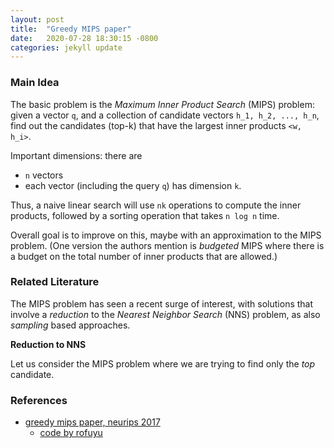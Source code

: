 ```yaml
---
layout: post
title:  "Greedy MIPS paper"
date:   2020-07-28 18:30:15 -0800
categories: jekyll update
---
```


### Main Idea
The basic problem is the _Maximum Inner Product Search_ (MIPS) problem: given a vector `q`, and a collection
of candidate vectors `h_1, h_2, ..., h_n`, find out the candidates (top-k) that have the largest
inner products `<w, h_i>`.

Important dimensions: there are
* `n` vectors
* each vector (including the query `q`) has dimension `k`.

Thus, a naive linear search will use `nk` operations to compute the inner products, followed by a sorting operation that takes
`n log n` time.

Overall goal is to improve on this, maybe with an approximation to the MIPS problem.
(One version the authors mention is _budgeted_ MIPS where there is a budget on the total
  number of inner products that are allowed.)

### Related Literature
The MIPS problem has seen a recent surge of interest, with solutions that involve a _reduction_ to
the _Nearest Neighbor Search_ (NNS) problem, as also _sampling_ based approaches.

**Reduction to NNS**

Let us consider the MIPS problem where we are trying to find only the _top_ candidate.



### References

* [greedy mips paper, neurips 2017](https://papers.nips.cc/paper/7129-a-greedy-approach-for-budgeted-maximum-inner-product-search.pdf)
  * [code by rofuyu](https://github.com/rofuyu/exp-gmips-nips17)
